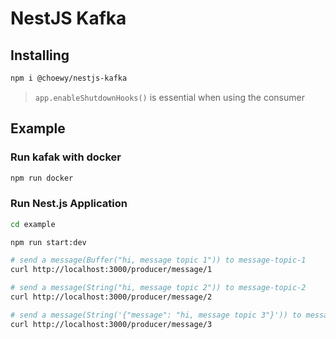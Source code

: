 # NestJS Kafka

## Installing

```bash
npm i @choewy/nestjs-kafka
```

> `app.enableShutdownHooks()` is essential when using the consumer

## Example

### Run kafak with docker

```bash
npm run docker
```

### Run Nest.js Application

```bash
cd example

npm run start:dev
```

```bash
# send a message(Buffer("hi, message topic 1")) to message-topic-1
curl http://localhost:3000/producer/message/1

# send a message(String("hi, message topic 2")) to message-topic-2
curl http://localhost:3000/producer/message/2

# send a message(String('{"message": "hi, message topic 3"}')) to message-topic-3
curl http://localhost:3000/producer/message/3
```
